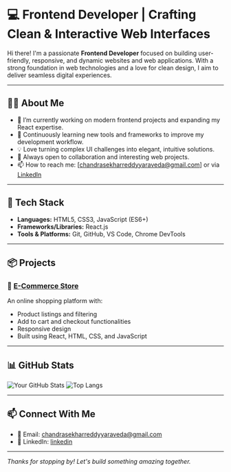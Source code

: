 # 💻 Frontend Developer | Crafting Clean & Interactive Web Interfaces  

Hi there! I'm a passionate **Frontend Developer** focused on building user-friendly, responsive, and dynamic websites and web applications. With a strong foundation in web technologies and a love for clean design, I aim to deliver seamless digital experiences.

---

## 👨‍💻 About Me

- 🔭 I’m currently working on modern frontend projects and expanding my React expertise.
- 🌱 Continuously learning new tools and frameworks to improve my development workflow.
- 💡 Love turning complex UI challenges into elegant, intuitive solutions.
- 🤝 Always open to collaboration and interesting web projects.
- 📫 How to reach me: [chandrasekharreddyyaraveda@gmail.com] or via [LinkedIn](https://www.linkedin.com/in/chandra-reddy-090254342)

---

## 🚀 Tech Stack

- **Languages:** HTML5, CSS3, JavaScript (ES6+)
- **Frameworks/Libraries:** React.js
- **Tools & Platforms:** Git, GitHub, VS Code, Chrome DevTools

---

## 📦 Projects

### 🛒 [E-Commerce Store](https://github.com/chandrareddy1817/Ecommerce-main)
An online shopping platform with:

- Product listings and filtering
- Add to cart and checkout functionalities
- Responsive design
- Built using React, HTML, CSS, and JavaScript

---

## 📊 GitHub Stats

![Your GitHub Stats](https://github-readme-stats.vercel.app/api?username=chandrareddy1817&show_icons=true&theme=radical)
![Top Langs](https://github-readme-stats.vercel.app/api/top-langs/?username=chandrareddy1817&layout=compact&theme=radical)

---

## 📫 Connect With Me

- 📧 Email: chandrasekharreddyyaraveda@gmail.com
- 🔗 LinkedIn: [linkedin](https://www.linkedin.com/in/chandra-reddy-090254342)

---

_Thanks for stopping by! Let's build something amazing together._
